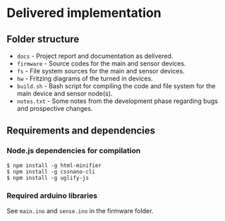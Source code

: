 # Delivered implementation

## Folder structure

* `docs` - Project report and documentation as delivered.
* `firmware` - Source codes for the main and sensor devices.
* `fs` - File system sources for the main and sensor devices.
* `hw` - Fritzing diagrams of the turned in devices.
* `build.sh` - Bash script for compiling the code and file system for the main device and sensor node(s).
* `notes.txt` - Some notes from the development phase regarding bugs and prospective changes.

## Requirements and dependencies

### Node.js dependencies for compilation

```
$ npm install -g html-minifier
$ npm install -g cssnano-cli
$ npm install -g uglify-js
```

### Required arduino libraries

See `main.ino` and `sense.ino` in the firmware folder.
